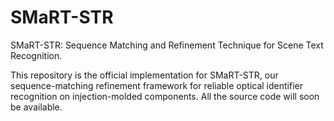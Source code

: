 # SMaRT-STR
SMaRT-STR: Sequence Matching and Refinement Technique for Scene Text Recognition.

This repository is the official implementation for SMaRT-STR, our sequence-matching refinement framework for reliable optical identifier recognition on injection-molded components. All the source code will soon be available.
